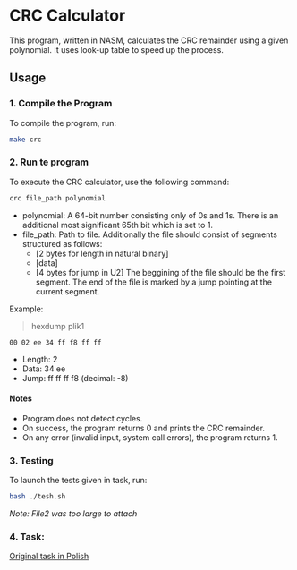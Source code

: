 # CRC Calculator

This program, written in NASM, calculates the CRC remainder using a given polynomial. It uses look-up table to speed up the process.

## Usage

### 1. Compile the Program

To compile the program, run:
```bash
make crc
```

### 2. Run te program

To execute the CRC calculator, use the following command:
```bash
crc file_path polynomial
```

- polynomial: A 64-bit number consisting only of 0s and 1s. There is an additional most significant 65th bit which is set to 1.
- file_path: Path to file. Additionally the file should consist of segments structured as follows:
  - [2 bytes for length in natural binary]
  - [data]
  - [4 bytes for jump in U2]
The beggining of the file should be the first segment. The end of the file is marked by a jump pointing at the current segment.

Example:
> hexdump plik1
```
00 02 ee 34 ff f8 ff ff
```
- Length: 2
- Data: 34 ee
- Jump: ff ff ff f8 (decimal: -8)

#### Notes
- Program does not detect cycles.
- On success, the program returns 0 and prints the CRC remainder.
- On any error (invalid input, system call errors), the program returns 1.

### 3. Testing
To launch the tests given in task, run:
```bash
bash ./tesh.sh
```
*Note: File2 was too large to attach*

### 4. Task:
[Original task in Polish](./task.pdf)
